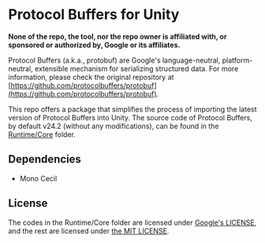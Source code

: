 # Protocol Buffers for Unity

**None of the repo, the tool, nor the repo owner is affiliated with, or sponsored or authorized by, Google or its affiliates.**

Protocol Buffers (a.k.a., protobuf) are Google's language-neutral, platform-neutral, extensible mechanism for serializing structured data. For more information, please check the original repository at [https://github.com/protocolbuffers/protobuf](https://github.com/protocolbuffers/protobuf).

This repo offers a package that simplifies the process of importing the latest version of Protocol Buffers into Unity. The source code of Protocol Buffers, by default v24.2 (without any modifications), can be found in the [Runtime/Core](Runtime/Core) folder.

## Dependencies

- Mono Cecil

## License

The codes in the Runtime/Core folder are licensed under [Google's LICENSE](Runtime/Core/LICENSE), and the rest are licensed under [the MIT LICENSE](LICENSE).